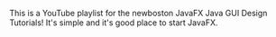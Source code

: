 This is a YouTube playlist for the newboston JavaFX Java GUI Design Tutorials! It's simple and it's good place to start JavaFX.